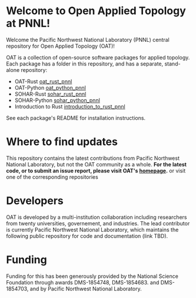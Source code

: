 # Welcome to Open Applied Topology at PNNL!

Welcome the Pacific Northwest National Laboratory (PNNL) central repository for Open Applied Topology (OAT)!

OAT is a collection of open-source software packages for applied topology. Each package has a folder in this repository, and has a separate, stand-alone repository:

- OAT-Rust [oat_rust_pnnl](https://github.com/pnnl/oat_rust_pnnl)
- OAT-Python [oat_python_pnnl](https://github.com/pnnl/oat_python_pnnl)
- SOHAR-Rust [sohar_rust_pnnl](https://github.com/pnnl/sohar_rust_pnnl)
- SOHAR-Python [sohar_python_pnnl](https://github.com/pnnl/sohar_python_pnnl)
- Introduction to Rust [introduction_to_rust_pnnl](https://github.com/pnnl/introduction_to_rust_pnnl)

See each package's README for installation instructions. 

# Where to find updates

This repository contains the latest contributions from Pacific Northwest National Laboratory, but not the OAT community as a whole. **For the latest code, or to submit an issue report, please visit OAT's [homepage](https://openappliedtopology.github.io).** or visit one of the corresponding repositories

# Developers

OAT is developed by a multi-institution collaboration including researchers from twenty universities, governement, and industries. The lead contributor is currently Pacific Northwest National Laboratory, which maintains the following public repository for code and documentation (link TBD).

# Funding

Funding for this has been generously provided by the National Science Foundation through awards DMS-1854748, DMS-1854683. and DMS-1854703, and by Pacific Northwest National Laboratory.